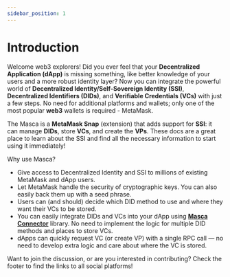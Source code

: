 ```yaml
---
sidebar_position: 1
---
```


# Introduction

Welcome web3 explorers! Did you ever feel that your **Decentralized Application (dApp)** is missing something, like better knowledge of your users and a more robust identity layer? Now you can integrate the powerful world of **Decentralized Identity/Self-Sovereign Identity (SSI)**, **Decentralized Identifiers (DIDs)**, and **Verifiable Credentials (VCs)** with just a few steps. No need for additional platforms and wallets; only one of the most popular **web3** wallets is required - MetaMask.

The Masca is a **MetaMask Snap** (extension) that adds support for **SSI**: it can manage **DIDs**, store **VCs**, and create the **VPs**. These docs are a great place to learn about the SSI and find all the necessary information to start using it immediately!

Why use Masca?

- Give access to Decentralized Identity and SSI to millions of existing MetaMask and dApp users.
- Let MetaMask handle the security of cryptographic keys. You can also easily back them up with a seed phrase.
- Users can (and should) decide which DID method to use and where they want their VCs to be stored.
- You can easily integrate DIDs and VCs into your dApp using **[Masca Connector](./libraries/masca-connector)** library. No need to implement the logic for multiple DID methods and places to store VCs.
- dApps can quickly request VC (or create VP) with a single RPC call — no need to develop extra logic and care about where the VC is stored.

Want to join the discussion, or are you interested in contributing? Check the footer to find the links to all social platforms!
